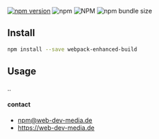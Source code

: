 [![npm version](https://badge.fury.io/js/webpack-enhanced-build.svg)](https://badge.fury.io/js/webpack-enhanced-build)
![npm](https://img.shields.io/npm/dt/webpack-enhanced-build)
![NPM](https://img.shields.io/npm/l/webpack-enhanced-build)
![npm bundle size](https://img.shields.io/bundlephobia/min/webpack-enhanced-build)

## Install
```sh
npm install --save webpack-enhanced-build
```

## Usage
..

#### contact
* npm@web-dev-media.de
* https://web-dev-media.de
